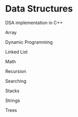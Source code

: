 # Data Structures
 DSA implementation in C++
 
Array

Dynamic Programming

Linked List

Math

Recursion

Searching

Stacks

Strings

Trees

